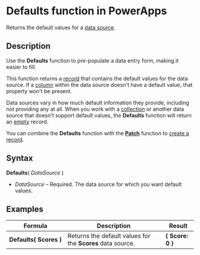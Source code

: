 <properties
	pageTitle="Defaults function | Microsoft PowerApps"
	description="Reference information, including syntax and examples, for the Defaults function in PowerApps"
	services=""
	suite="powerapps"
	documentationCenter="na"
	authors="gregli-msft"
	manager="anneta"
	editor=""
	tags=""/>

<tags
   ms.service="powerapps"
   ms.devlang="na"
   ms.topic="article"
   ms.tgt_pltfrm="na"
   ms.workload="na"
   ms.date="11/01/2015"
   ms.author="gregli"/>

# Defaults function in PowerApps #

Returns the default values for a [data source](../working-with-data-sources.md).  

## Description ##

Use the **Defaults** function to pre-populate a data entry form, making it easier to fill.

This function returns a [record](../working-with-tables.md#records) that contains the default values for the data source.  If a [column](../working-with-tables.md#columns) within the data source doesn't have a default value, that property won't be present.

Data sources vary in how much default information they provide, including not providing any at all.  When you work with a [collection](../working-with-data-sources.md#collections) or another data source that doesn't support default values, the **Defaults** function will return an [empty](function-isblank-isempty.md) record.

You can combine the **Defaults** function with the **[Patch](function-patch.md)** function to [create a record](../working-with-data-sources.md).

## Syntax ##

**Defaults**( *DataSource* )

- *DataSource* – Required. The data source for which you want default values.

## Examples ##

| Formula                                 | Description                                                                                                                                           | Result              |
|-----------------------------------------|-------------------------------------------------------------------------------------------------------------------------------------------------------|---------------------|
| **Defaults(&nbsp;Scores&nbsp;)** | Returns the default values for the **Scores** data source. | **{ Score: 0 }** |

